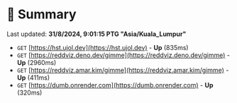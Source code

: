 # 📖 Summary
Last updated: **31/8/2024, 9:01:15 PTG "Asia/Kuala_Lumpur"**

- `GET` [https://hst.ujol.dev](https://hst.ujol.dev) - **Up** (835ms)
- `GET` [https://reddviz.deno.dev/gimme](https://reddviz.deno.dev/gimme) - **Up** (2960ms)
- `GET` [https://reddviz.amar.kim/gimme](https://reddviz.amar.kim/gimme) - **Up** (411ms)
- `GET` [https://dumb.onrender.com](https://dumb.onrender.com) - **Up** (320ms)
